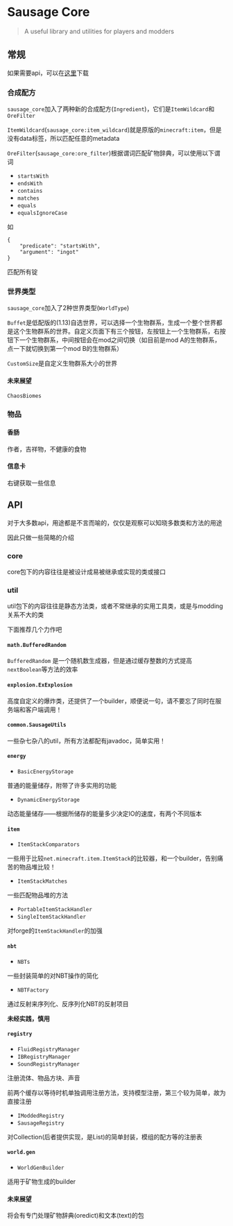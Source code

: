 # Sausage Core

> A useful library and utilities for players and modders

## 常规

如果需要api，可以在[这里](./api)下载

### 合成配方

`sausage_core`加入了两种新的合成配方(`Ingredient`)，它们是`ItemWildcard`和`OreFilter`

`ItemWildcard`(`sausage_core:item_wildcard`)就是原版的`minecraft:item`，但是没有data标签，所以匹配任意的metadata

`OreFilter`(`sausage_core:ore_filter`)根据谓词匹配矿物辞典，可以使用以下谓词

- `startsWith`
- `endsWith`
- `contains`
- `matches`
- `equals`
- `equalsIgnoreCase`

如

	{
		"predicate": "startsWith",
		"argument": "ingot"
	}

匹配所有锭

### 世界类型

`sausage_core`加入了2种世界类型(`WorldType`)

`Buffet`是低配版的(1.13)自选世界，可以选择一个生物群系，生成一个整个世界都是这个生物群系的世界。自定义页面下有三个按钮，左按钮上一个生物群系，右按钮下一个生物群系，中间按钮会在mod之间切换（如目前是mod A的生物群系，点一下就切换到第一个mod B的生物群系）

`CustomSize`是自定义生物群系大小的世界

#### 未来展望

`ChaosBiomes`

### 物品

#### 香肠

作者，吉祥物，不健康的食物

#### 信息卡

右键获取一些信息

## API

对于大多数api，用途都是不言而喻的，仅仅是观察可以知晓多数类和方法的用途

因此只做一些简略的介绍

### core

core包下的内容往往是被设计成易被继承或实现的类或接口

### util

util包下的内容往往是静态方法类，或者不常继承的实用工具类，或是与modding关系不大的类

下面推荐几个力作吧

#### `math.BufferedRandom`

`BufferedRandom` 是一个随机数生成器，但是通过缓存整数的方式提高`nextBoolean`等方法的效率

#### `explosion.ExExplosion`

高度自定义的爆炸类，还提供了一个builder，顺便说一句，请不要忘了同时在服务端和客户端调用！

#### `common.SausageUtils`

一些杂七杂八的util，所有方法都配有javadoc，简单实用！

#### `energy`

- `BasicEnergyStorage`

普通的能量储存，附带了许多实用的功能

- `DynamicEnergyStorage`

动态能量储存——根据所储存的能量多少决定IO的速度，有两个不同版本

#### `item`

- `ItemStackComparators`

一些用于比较`net.minecraft.item.ItemStack`的比较器，和一个builder，告别痛苦的物品堆比较！

- `ItemStackMatches`

一些匹配物品堆的方法

- `PortableItemStackHandler`
- `SingleItemStackHandler`

对forge的`ItemStackHandler`的加强

#### `nbt`

- `NBTs`

一些封装简单的对NBT操作的简化

- `NBTFactory`

通过反射来序列化、反序列化NBT的反射项目

**未经实践，慎用**

#### `registry`

- `FluidRegistryManager`
- `IBRegistryManager`
- `SoundRegistryManager`

注册流体、物品方块、声音

前两个缓存以等待时机单独调用注册方法，支持模型注册，第三个较为简单，故为直接注册

- `IModdedRegistry`
- `SausageRegistry`

对Collection(后者提供实现，是List)的简单封装，模组的配方等的注册表

#### `world.gen`

- `WorldGenBuilder`

适用于矿物生成的builder

#### 未来展望

将会有专门处理矿物辞典(oredict)和文本(text)的包